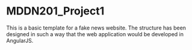# MDDN201_Project1

This is a basic template for a fake news website. 
The structure has been designed in such a way that the web application would be developed in AngularJS.
